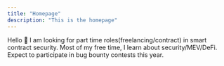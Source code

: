 ```yaml
---
title: "Homepage"
description: "This is the homepage"
---
```

Hello 👻 I am looking for part time roles(freelancing/contract) in smart contract security. Most of my free time, I learn about security/MEV/DeFi. Expect to participate in bug bounty contests this year.
